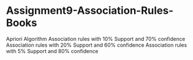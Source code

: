 # Assignment9-Association-Rules-Books
Apriori Algorithm  Association rules with 10% Support and 70% confidence  Association rules with 20% Support and 60% confidence  Association rules with 5% Support and 80% confidence
